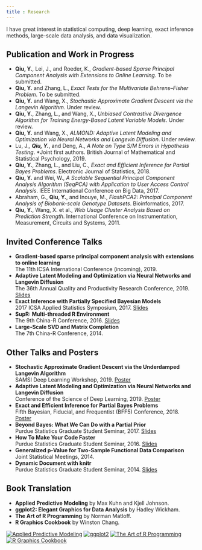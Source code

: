 ```yaml
---
title : Research
---
```


I have great interest in statistical computing, deep learning, exact inference methods, large-scale data analysis, and data visualization.

## <i class="fas fa-angle-double-right"></i> Publication and Work in Progress

- **Qiu, Y.**, Lei, J., and Roeder, K., *Gradient-based Sparse Principal Component Analysis with Extensions to Online Learning*. To be submitted.
- **Qiu, Y.** and Zhang, L., *Exact Tests for the Multivariate Behrens–Fisher Problem*. To be submitted.
- **Qiu, Y.** and Wang, X., *Stochastic Approximate Gradient Descent via the Langevin Algorithm*. Under review.
- **Qiu, Y.**, Zhang, L., and Wang, X., *Unbiased Contrastive Divergence Algorithm for Training Energy-Based Latent Variable Models*. Under review.
- **Qiu, Y.** and Wang, X., *ALMOND: Adaptive Latent Modeling and Optimization via Neural Networks and Langevin Diffusion*. Under review.
- Lu, J.*, **Qiu, Y.***, and Deng, A., *A Note on Type S/M Errors in Hypothesis Testing*. *Joint first authors. British Journal of Mathematical and Statistical Psychology, 2019.
- **Qiu, Y.**, Zhang, L., and Liu, C., *Exact and Efficient Inference for Partial Bayes Problems*. Electronic Journal of Statistics, 2018.
- **Qiu, Y.** and Wei, W., *A Scalable Sequential Principal Component Analysis Algorithm (SeqPCA) with
Application to User Access Control Analysis*. IEEE International Conference on Big Data, 2017.
- Abraham, G., **Qiu, Y.**, and Inouye, M., *FlashPCA2: Principal Component Analysis of Biobank-scale Genotype Datasets*. Bioinformatics, 2017.
- **Qiu, Y.**, Wang, X. et al., *Web Usage Cluster Analysis Based on Prediction Strength*. International Conference on Instrumentation, Measurement, Circuits and Systems, 2011.

## <i class="fas fa-angle-double-right"></i> Invited Conference Talks

- **Gradient-based sparse principal component analysis with extensions to online learning**<br/>
  The 11th ICSA International Conference (incoming), 2019.
- **Adaptive Latent Modeling and Optimization via Neural Networks and Langevin Diffusion**<br/>
  The 36th Annual Quality and Productivity Research Conference, 2019.
  <a href="https://bitbucket.org/yixuan/downloads/downloads/2019-qprc-almond.pdf"><i class="far fa-clone"></i> Slides</a>
- **Exact Inference with Partially Specified Bayesian Models**<br/>
  2017 ICSA Applied Statistics Symposium, 2017.
  <a href="https://bitbucket.org/yixuan/downloads/downloads/2017-icsa-pb.pdf"><i class="far fa-clone"></i> Slides</a>
- **SupR: Multi-threaded R Environment**<br/>
  The 9th China-R Conference, 2016.
  <a href="https://bitbucket.org/yixuan/downloads/downloads/2016-chinar-supr.pdf"><i class="far fa-clone"></i> Slides</a>
- **Large-Scale SVD and Matrix Completion**<br/>
  The 7th China-R Conference, 2014.

## <i class="fas fa-angle-double-right"></i> Other Talks and Posters

- **Stochastic Approximate Gradient Descent via the Underdamped Langevin Algorithm**<br/>
  SAMSI Deep Learning Workshop, 2019.
  <a href="https://bitbucket.org/yixuan/downloads/downloads/2019-samsi-sagd.pdf"><i class="fas fa-columns"></i> Poster</a>
- **Adaptive Latent Modeling and Optimization via Neural Networks and Langevin Diffusion**<br/>
  Conference of the Science of Deep Learning, 2019.
  <a href="https://bitbucket.org/yixuan/downloads/downloads/2019-dl-almond.pdf"><i class="fas fa-columns"></i> Poster</a>
- **Exact and Efficient Inference for Partial Bayes Problems**<br/>
  Fifth Bayesian, Fiducial, and Frequentist (BFF5) Conference, 2018.
  <a href="https://bitbucket.org/yixuan/downloads/downloads/2018-bff5-pb.pdf"><i class="fas fa-columns"></i> Poster</a>
- **Beyond Bayes: What We Can Do with a Partial Prior**<br/>
  Purdue Statistics Graduate Student Seminar, 2017.
  <a href="http://archive.statr.me/files/GSO-PB/partial_bayes.html"><i class="far fa-clone"></i> Slides</a>
- **How To Make Your Code Faster**<br/>
  Purdue Statistics Graduate Student Seminar, 2016.
  <a href="http://gso-stat.github.io/slides/yixuan/computing.html"><i class="far fa-clone"></i> Slides</a>
- **Generalized p-Value for Two-Sample Functional Data Comparison**<br/>
  Joint Statistical Meetings, 2014.
- **Dynamic Document with knitr**<br/>
  Purdue Statistics Graduate Student Seminar, 2014.
  <a href="http://archive.statr.me/files/GSO/GSO-knitr-new.html"><i class="far fa-clone"></i> Slides</a>

## <i class="fas fa-angle-double-right"></i> Book Translation

- **Applied Predictive Modeling** by Max Kuhn and Kjell Johnson.
- **ggplot2: Elegant Graphics for Data Analysis** by Hadley Wickham.
- **The Art of R Programming** by Norman Matloff.
- **R Graphics Cookbook** by Winston Chang.

<a href="https://book.douban.com/subject/26800150/"><img class="book" src="/images/book-apm.png" alt="Applied Predictive Modeling" /></a>
<a href="https://book.douban.com/subject/24527091/"><img class="book" src="/images/book-ggplot2.jpg" alt="ggplot2" /></a>
<a href="https://book.douban.com/subject/24699632/"><img class="book" src="/images/book-art-r.jpg" alt="The Art of R Programming" /></a>
<a href="https://book.douban.com/subject/25873705/"><img class="book" src="/images/book-r-graphics-cookbook.png" alt="R Graphics Cookbook" /></a>
